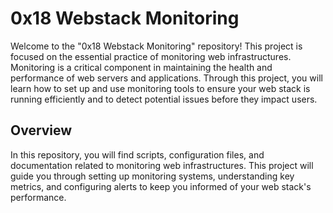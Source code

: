 # 0x18 Webstack Monitoring
Welcome to the "0x18 Webstack Monitoring" repository! This project is focused on the essential practice of monitoring web infrastructures. Monitoring is a critical component in maintaining the health and performance of web servers and applications. Through this project, you will learn how to set up and use monitoring tools to ensure your web stack is running efficiently and to detect potential issues before they impact users.

## Overview
In this repository, you will find scripts, configuration files, and documentation related to monitoring web infrastructures. This project will guide you through setting up monitoring systems, understanding key metrics, and configuring alerts to keep you informed of your web stack's performance.
